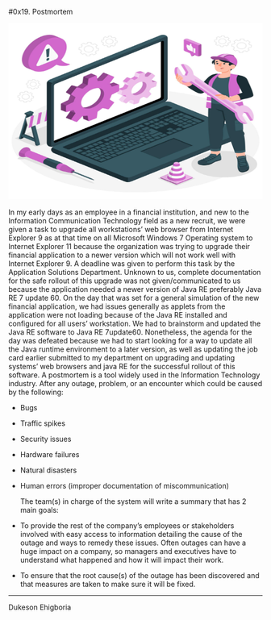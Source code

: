 #0x19. Postmortem

<img src="./bg.jpg" style="width: 566px; height:350px; text-align:center;" alt="Programming Error">

In my early days as an employee in a financial institution, and new to the Information Communication Technology field as a new recruit, we were given a task to upgrade all workstations’ web browser from Internet Explorer 9 as at that time on all Microsoft Windows 7 Operating system to Internet Explorer 11 because the organization was trying to upgrade their financial application to a newer version which will not work well with Internet Explorer 9.
A deadline was given to perform this task by the Application Solutions Department. Unknown to us, complete documentation for the safe rollout of this upgrade was not given/communicated to us because the application needed a newer version of Java RE preferably Java RE 7 update 60.
On the day that was set for a general simulation of the new financial application, we had issues generally as applets from the application were not loading because of the Java RE installed and configured for all users’ workstation.
We had to brainstorm and updated the Java RE software to Java RE 7update60. Nonetheless, the agenda for the day was defeated because we had to start looking for a way to update all the Java runtime environment to a later version, as well as updating the job card earlier submitted to my department on upgrading and updating systems’ web browsers and java RE for the successful rollout of this software.
A postmortem is a tool widely used in the Information Technology industry. After any outage, problem, or an encounter which could be caused by the following:
- Bugs
- Traffic spikes
- Security issues
- Hardware failures
- Natural disasters
- Human errors (improper documentation of miscommunication)

	The team(s) in charge of the system will write a summary that has 2 main goals:
- To provide the rest of the company’s employees or stakeholders involved with easy access to information detailing the cause of the outage and ways to remedy these issues. Often outages can have a huge impact on a company, so managers and executives have to understand what happened and how it will impact their work.
- To ensure that the root cause(s) of the outage has been discovered and that measures are taken to make sure it will be fixed.

---

Dukeson Ehigboria
